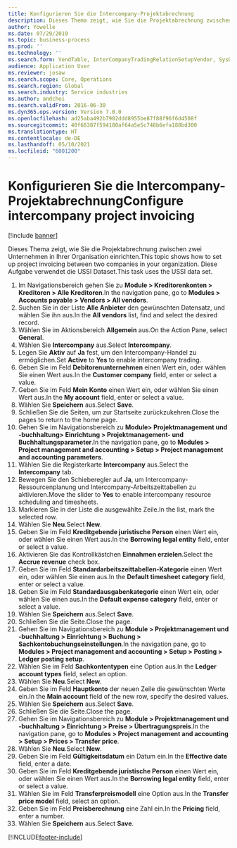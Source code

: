 ```yaml
---
title: Konfigurieren Sie die Intercompany-Projektabrechnung
description: Dieses Thema zeigt, wie Sie die Projektabrechnung zwischen zwei Unternehmen in Ihrer Organisation einrichten.
author: Yowelle
ms.date: 07/29/2019
ms.topic: business-process
ms.prod: ''
ms.technology: ''
ms.search.form: VendTable, InterCompanyTradingRelationSetupVendor, SysDataAreaSelectLookup, ProjParameters, ProjPosting, ProjTransferPrice
audience: Application User
ms.reviewer: josaw
ms.search.scope: Core, Operations
ms.search.region: Global
ms.search.industry: Service industries
ms.author: andchoi
ms.search.validFrom: 2016-06-30
ms.dyn365.ops.version: Version 7.0.0
ms.openlocfilehash: ad25aba492b7902ddd8955be87f88f96f6d4508f
ms.sourcegitcommit: 40f68387f594180af64a5e5c748b6efa188bd300
ms.translationtype: HT
ms.contentlocale: de-DE
ms.lasthandoff: 05/10/2021
ms.locfileid: "6001200"
---
```

# <a name="configure-intercompany-project-invoicing"></a><span data-ttu-id="d56d2-103">Konfigurieren Sie die Intercompany-Projektabrechnung</span><span class="sxs-lookup"><span data-stu-id="d56d2-103">Configure intercompany project invoicing</span></span>

[!include [banner](../../includes/banner.md)]

<span data-ttu-id="d56d2-104">Dieses Thema zeigt, wie Sie die Projektabrechnung zwischen zwei Unternehmen in Ihrer Organisation einrichten.</span><span class="sxs-lookup"><span data-stu-id="d56d2-104">This topic shows how to set up project invoicing between two companies in your organization.</span></span> <span data-ttu-id="d56d2-105">Diese Aufgabe verwendet die USSI Dataset.</span><span class="sxs-lookup"><span data-stu-id="d56d2-105">This task uses the USSI data set.</span></span>

1. <span data-ttu-id="d56d2-106">Im Navigationsbereich gehen Sie zu **Module > Kreditorenkonten > Kreditoren > Alle Kreditoren**.</span><span class="sxs-lookup"><span data-stu-id="d56d2-106">In the navigation pane, go to **Modules > Accounts payable > Vendors > All vendors**.</span></span>
2. <span data-ttu-id="d56d2-107">Suchen Sie in der Liste **Alle Anbieter** den gewünschten Datensatz, und wählen Sie ihn aus.</span><span class="sxs-lookup"><span data-stu-id="d56d2-107">In the **All vendors** list, find and select the desired record.</span></span>
3. <span data-ttu-id="d56d2-108">Wählen Sie im Aktionsbereich **Allgemein** aus.</span><span class="sxs-lookup"><span data-stu-id="d56d2-108">On the Action Pane, select **General**.</span></span>
4. <span data-ttu-id="d56d2-109">Wählen Sie **Intercompany** aus.</span><span class="sxs-lookup"><span data-stu-id="d56d2-109">Select **Intercompany**.</span></span>
5. <span data-ttu-id="d56d2-110">Legen Sie **Aktiv** auf **Ja** fest, um den Intercompany-Handel zu ermöglichen.</span><span class="sxs-lookup"><span data-stu-id="d56d2-110">Set **Active** to **Yes** to enable intercompany trading.</span></span>
6. <span data-ttu-id="d56d2-111">Geben Sie im Feld **Debitorenunternehmen** einen Wert ein, oder wählen Sie einen Wert aus.</span><span class="sxs-lookup"><span data-stu-id="d56d2-111">In the **Customer company** field, enter or select a value.</span></span>
7. <span data-ttu-id="d56d2-112">Geben Sie im Feld **Mein Konto** einen Wert ein, oder wählen Sie einen Wert aus.</span><span class="sxs-lookup"><span data-stu-id="d56d2-112">In the **My account** field, enter or select a value.</span></span>
8. <span data-ttu-id="d56d2-113">Wählen Sie **Speichern** aus.</span><span class="sxs-lookup"><span data-stu-id="d56d2-113">Select **Save**.</span></span>
9. <span data-ttu-id="d56d2-114">Schließen Sie die Seiten, um zur Startseite zurückzukehren.</span><span class="sxs-lookup"><span data-stu-id="d56d2-114">Close the pages to return to the home page.</span></span>
10. <span data-ttu-id="d56d2-115">Gehen Sie im Navigationsbereich zu **Module> Projektmanagement und -buchhaltung> Einrichtung > Projektmanagement- und Buchhaltungsparameter**.</span><span class="sxs-lookup"><span data-stu-id="d56d2-115">In the navigation pane, go to **Modules > Project management and accounting > Setup > Project management and accounting parameters**.</span></span>
11. <span data-ttu-id="d56d2-116">Wählen Sie die Registerkarte **Intercompany** aus.</span><span class="sxs-lookup"><span data-stu-id="d56d2-116">Select the **Intercompany** tab.</span></span>
12. <span data-ttu-id="d56d2-117">Bewegen Sie den Schieberegler auf **Ja**, um Intercompany-Ressourcenplanung und Intercompany-Arbeitszeittabellen zu aktivieren.</span><span class="sxs-lookup"><span data-stu-id="d56d2-117">Move the slider to **Yes** to enable intercompany resource scheduling and timesheets.</span></span>
13. <span data-ttu-id="d56d2-118">Markieren Sie in der Liste die ausgewählte Zeile.</span><span class="sxs-lookup"><span data-stu-id="d56d2-118">In the list, mark the selected row.</span></span>
14. <span data-ttu-id="d56d2-119">Wählen Sie **Neu**.</span><span class="sxs-lookup"><span data-stu-id="d56d2-119">Select **New**.</span></span>
15. <span data-ttu-id="d56d2-120">Geben Sie im Feld **Kreditgebende juristische Person** einen Wert ein, oder wählen Sie einen Wert aus.</span><span class="sxs-lookup"><span data-stu-id="d56d2-120">In the **Borrowing legal entity** field, enter or select a value.</span></span>
16. <span data-ttu-id="d56d2-121">Aktivieren Sie das Kontrollkästchen **Einnahmen erzielen**.</span><span class="sxs-lookup"><span data-stu-id="d56d2-121">Select the **Accrue revenue** check box.</span></span>
17. <span data-ttu-id="d56d2-122">Geben Sie im Feld **Standardarbeitszeittabellen-Kategorie** einen Wert ein, oder wählen Sie einen aus.</span><span class="sxs-lookup"><span data-stu-id="d56d2-122">In the **Default timesheet category** field, enter or select a value.</span></span>
18. <span data-ttu-id="d56d2-123">Geben Sie im Feld **Standardausgabenkategorie** einen Wert ein, oder wählen Sie einen aus.</span><span class="sxs-lookup"><span data-stu-id="d56d2-123">In the **Default expense category** field, enter or select a value.</span></span>
19. <span data-ttu-id="d56d2-124">Wählen Sie **Speichern** aus.</span><span class="sxs-lookup"><span data-stu-id="d56d2-124">Select **Save**.</span></span>
20. <span data-ttu-id="d56d2-125">Schließen Sie die Seite.</span><span class="sxs-lookup"><span data-stu-id="d56d2-125">Close the page.</span></span>
21. <span data-ttu-id="d56d2-126">Gehen Sie im Navigationsbereich zu **Module > Projektmanagement und -buchhaltung > Einrichtung > Buchung > Sachkontobuchungseinstellungen**.</span><span class="sxs-lookup"><span data-stu-id="d56d2-126">In the navigation pane, go to **Modules > Project management and accounting > Setup > Posting > Ledger posting setup**.</span></span>
22. <span data-ttu-id="d56d2-127">Wählen Sie im Feld **Sachkontentypen** eine Option aus.</span><span class="sxs-lookup"><span data-stu-id="d56d2-127">In the **Ledger account types** field, select an option.</span></span>
23. <span data-ttu-id="d56d2-128">Wählen Sie **Neu**.</span><span class="sxs-lookup"><span data-stu-id="d56d2-128">Select **New**.</span></span>
24. <span data-ttu-id="d56d2-129">Geben Sie im Feld **Hauptkonto** der neuen Zeile die gewünschten Werte ein.</span><span class="sxs-lookup"><span data-stu-id="d56d2-129">In the **Main account** field of the new row, specify the desired values.</span></span>
25. <span data-ttu-id="d56d2-130">Wählen Sie **Speichern** aus.</span><span class="sxs-lookup"><span data-stu-id="d56d2-130">Select **Save**.</span></span>
26. <span data-ttu-id="d56d2-131">Schließen Sie die Seite.</span><span class="sxs-lookup"><span data-stu-id="d56d2-131">Close the page.</span></span>
27. <span data-ttu-id="d56d2-132">Gehen Sie im Navigationsbereich zu **Module > Projektmanagement und -buchhaltung > Einrichtung > Preise > Übertragungspreis**.</span><span class="sxs-lookup"><span data-stu-id="d56d2-132">In the navigation pane, go to **Modules > Project management and accounting > Setup > Prices > Transfer price**.</span></span>
28. <span data-ttu-id="d56d2-133">Wählen Sie **Neu**.</span><span class="sxs-lookup"><span data-stu-id="d56d2-133">Select **New**.</span></span>
29. <span data-ttu-id="d56d2-134">Geben Sie im Feld **Gültigkeitsdatum** ein Datum ein.</span><span class="sxs-lookup"><span data-stu-id="d56d2-134">In the **Effective date** field, enter a date.</span></span>
30. <span data-ttu-id="d56d2-135">Geben Sie im Feld **Kreditgebende juristische Person** einen Wert ein, oder wählen Sie einen Wert aus.</span><span class="sxs-lookup"><span data-stu-id="d56d2-135">In the **Borrowing legal entity** field, enter or select a value.</span></span>
31. <span data-ttu-id="d56d2-136">Wählen Sie im Feld **Transferpreismodell** eine Option aus.</span><span class="sxs-lookup"><span data-stu-id="d56d2-136">In the **Transfer price model** field, select an option.</span></span>
32. <span data-ttu-id="d56d2-137">Geben Sie im Feld **Preisberechnung** eine Zahl ein.</span><span class="sxs-lookup"><span data-stu-id="d56d2-137">In the **Pricing** field, enter a number.</span></span>
33. <span data-ttu-id="d56d2-138">Wählen Sie **Speichern** aus.</span><span class="sxs-lookup"><span data-stu-id="d56d2-138">Select **Save**.</span></span>



[!INCLUDE[footer-include](../../includes/footer-banner.md)]